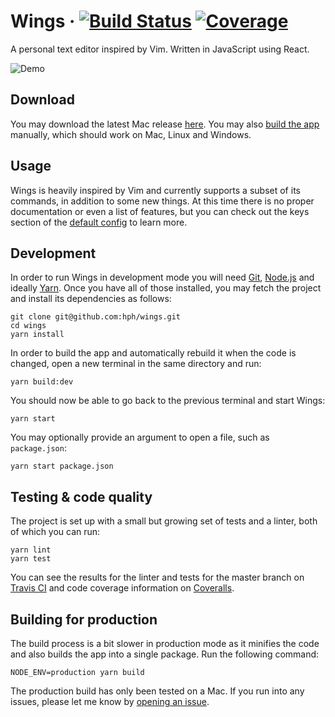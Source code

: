 # Wings · [![Build Status](https://img.shields.io/travis/hph/wings.svg)](https://travis-ci.org/hph/wings) [![Coverage](https://img.shields.io/coveralls/hph/wings.svg)](https://coveralls.io/github/hph/wings)

A personal text editor inspired by Vim. Written in JavaScript using React.

![Demo](https://www.dropbox.com/s/qog2a5d8rdcjs6q/Wings.png?raw=1)

## Download

You may download the latest Mac release [here](https://github.com/hph/wings/releases).
You may also [build the app](https://github.com/hph/wings#building-for-production)
manually, which should work on Mac, Linux and Windows.

## Usage

Wings is heavily inspired by Vim and currently supports a subset of its
commands, in addition to some new things. At this time there is no proper
documentation or even a list of features, but you can check out the keys
section of the [default config](https://github.com/hph/wings/blob/master/src/main-process/default-config.yaml)
to learn more.

## Development

In order to run Wings in development mode you will need
[Git](https://git-scm.com/download),
[Node.js](https://nodejs.org/en/download/) and ideally
[Yarn](https://yarnpkg.com/en/docs/install). Once you have all of those
installed, you may fetch the project and install its dependencies as follows:

    git clone git@github.com:hph/wings.git
    cd wings
    yarn install

In order to build the app and automatically rebuild it when the code is
changed, open a new terminal in the same directory and run:

    yarn build:dev

You should now be able to go back to the previous terminal and start Wings:

    yarn start

You may optionally provide an argument to open a file, such as `package.json`:

    yarn start package.json

## Testing & code quality

The project is set up with a small but growing set of tests and a linter, both
of which you can run:

    yarn lint
    yarn test

You can see the results for the linter and tests for the master branch on
[Travis CI](https://travis-ci.org/hph/wings) and code coverage information on
[Coveralls](https://coveralls.io/github/hph/wings).

## Building for production

The build process is a bit slower in production mode as it minifies the code
and also builds the app into a single package. Run the following command:

    NODE_ENV=production yarn build

The production build has only been tested on a Mac. If you run into any issues,
please let me know by [opening an issue](https://github.com/hph/wings/issues/new).
